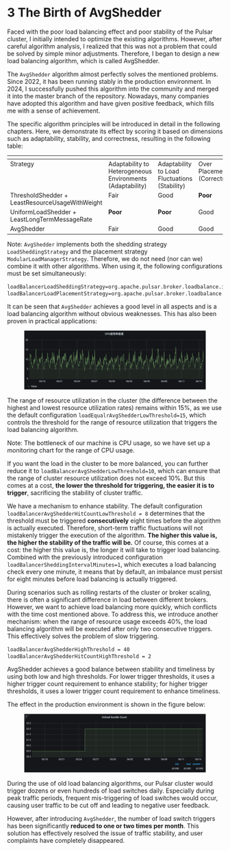 # 3 The Birth of AvgShedder

Faced with the poor load balancing effect and poor stability of the Pulsar cluster, I initially intended to optimize the existing algorithms. However, after careful algorithm analysis, I realized that this was not a problem that could be solved by simple minor adjustments. Therefore, I began to design a new load balancing algorithm, which is called AvgShedder.



The `AvgShedder` algorithm almost perfectly solves the mentioned problems. Since 2022, it has been running stably in the production environment. In 2024, I successfully pushed this algorithm into the community and merged it into the master branch of the repository. Nowadays, many companies have adopted this algorithm and have given positive feedback, which fills me with a sense of achievement.



The specific algorithm principles will be introduced in detail in the following chapters. Here, we demonstrate its effect by scoring it based on dimensions such as adaptability, stability, and correctness, resulting in the following table:

<table data-header-hidden><thead><tr><th valign="top"></th><th valign="top"></th><th valign="top"></th><th valign="top"></th><th valign="top"></th><th valign="top"></th></tr></thead><tbody><tr><td valign="top">Strategy</td><td valign="top">Adaptability to Heterogeneous Environments (Adaptability)</td><td valign="top">Adaptability to Load Fluctuations (Stability)</td><td valign="top">Over Placement (Correctness)</td><td valign="top">Over Unloading (Correctness)</td><td valign="top">Speed</td></tr><tr><td valign="top">ThresholdShedder + LeastResourceUsageWithWeight</td><td valign="top">Fair</td><td valign="top">Good</td><td valign="top"><strong>Poor</strong></td><td valign="top"><strong>Poor</strong></td><td valign="top">Fair</td></tr><tr><td valign="top">UniformLoadShedder + LeastLongTermMessageRate</td><td valign="top"><strong>Poor</strong></td><td valign="top"><strong>Poor</strong></td><td valign="top">Good</td><td valign="top">Good</td><td valign="top">Fair</td></tr><tr><td valign="top">AvgShedder</td><td valign="top">Fair</td><td valign="top">Good</td><td valign="top">Good</td><td valign="top">Good</td><td valign="top">Good</td></tr></tbody></table>

Note: `AvgShedder` implements both the shedding strategy `LoadSheddingStrategy` and the placement strategy `ModularLoadManagerStrategy`. Therefore, we do not need (nor can we) combine it with other algorithms. When using it, the following configurations must be set simultaneously:

```
loadBalancerLoadSheddingStrategy=org.apache.pulsar.broker.loadbalance.impl.AvgShedder
loadBalancerLoadPlacementStrategy=org.apache.pulsar.broker.loadbalance.impl.AvgShedder
```

It can be seen that `AvgShedder` achieves a good level in all aspects and is a load balancing algorithm without obvious weaknesses. This has also been proven in practical applications:

<figure><img src="../.gitbook/assets/image (18).png" alt=""><figcaption></figcaption></figure>

The range of resource utilization in the cluster (the difference between the highest and lowest resource utilization rates) remains within 15%, as we use the default configuration `loadEqualrAvgShedderLowThreshold=15`, which controls the threshold for the range of resource utilization that triggers the load balancing algorithm.

Note: The bottleneck of our machine is CPU usage, so we have set up a monitoring chart for the range of CPU usage.



If you want the load in the cluster to be more balanced, you can further reduce it to `loadBalancerAvgShedderLowThreshold=10`, which can ensure that the range of cluster resource utilization does not exceed 10%. But this comes at a cost, **the lower the threshold for triggering, the easier it is to trigger**, sacrificing the stability of cluster traffic.

We have a mechanism to enhance stability. The default configuration `loadBalancerAvgShedderHitCountLowThreshold = 8` determines that the threshold must be triggered **consecutively** eight times before the algorithm is actually executed. Therefore, short-term traffic fluctuations will not mistakenly trigger the execution of the algorithm. **The higher this value is, the higher the stability of the traffic will be.** Of course, this comes at a cost: the higher this value is, the longer it will take to trigger load balancing. Combined with the previously introduced configuration `loadBalancerSheddingIntervalMinutes=1`, which executes a load balancing check every one minute, it means that by default, an imbalance must persist for eight minutes before load balancing is actually triggered.



During scenarios such as rolling restarts of the cluster or broker scaling, there is often a significant difference in load between different brokers. However, we want to achieve load balancing more quickly, which conflicts with the time cost mentioned above. To address this, we introduce another mechanism: when the range of resource usage exceeds 40%, the load balancing algorithm will be executed after only two consecutive triggers. This effectively solves the problem of slow triggering.

```
loadBalancerAvgShedderHighThreshold = 40
loadBalancerAvgShedderHitCountHighThreshold = 2
```

AvgShedder achieves a good balance between stability and timeliness by using both low and high thresholds. For lower trigger thresholds, it uses a higher trigger count requirement to enhance stability; for higher trigger thresholds, it uses a lower trigger count requirement to enhance timeliness.&#x20;

The effect in the production environment is shown in the figure below:

<figure><img src="../.gitbook/assets/image (2) (1) (1) (1) (1) (1).png" alt=""><figcaption></figcaption></figure>

During the use of old load balancing algorithms, our Pulsar cluster would trigger dozens or even hundreds of load switches daily. Especially during peak traffic periods, frequent mis-triggering of load switches would occur, causing user traffic to be cut off and leading to negative user feedback.

However, after introducing `AvgShedder`, the number of load switch triggers has been significantly **reduced to one or two times per month**. This solution has effectively resolved the issue of traffic stability, and user complaints have completely disappeared.

&#x20;



















